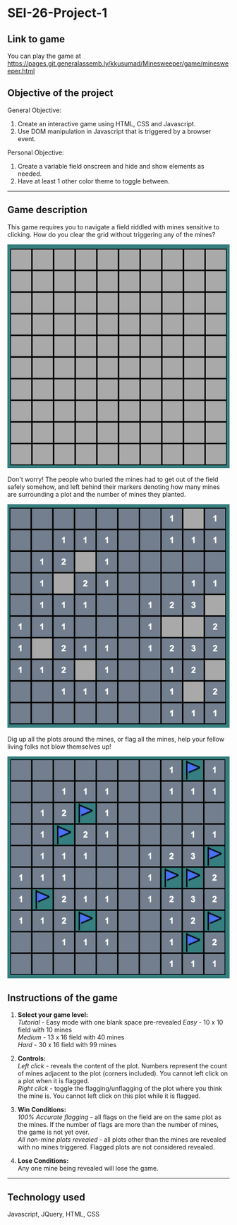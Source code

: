 # SEI-26-Project-1

## **Link to game**
You can play the game at https://pages.git.generalassemb.ly/kkusumad/Minesweeper/game/minesweeper.html
  

## **Objective of the project**
General Objective:
1. Create an interactive game using HTML, CSS and Javascript.
2. Use DOM manipulation in Javascript that is triggered by a browser event.

Personal Objective:  
1. Create a variable field onscreen and hide and show elements as needed.
2. Have at least 1 other color theme to toggle between.

----------------------------------------------------------------

## **Game description**
This game requires you to navigate a field riddled with mines sensitive to clicking. How do you clear the grid without triggering any of the mines?  

![Starting grid](images/grid.png)

Don't worry! The people who buried the mines had to get out of the field safely somehow, and left behind their markers denoting how many mines are surrounding a plot and the number of mines they planted.  

![Exposed clues](images/grid_with_clues.png)

Dig up all the plots around the mines, or flag all the mines, help your fellow living folks not blow themselves up!

![flagged mines](images/grid_with_flags.png)

## **Instructions of the game**
1. **Select your game level:**  
*Tutorial* - Easy mode with one blank space pre-revealed
*Easy* - 10 x 10 field with 10 mines  
*Medium* - 13 x 16 field with 40 mines  
*Hard* - 30 x 16 field with 99 mines  

1. **Controls:**  
*Left click* - reveals the content of the plot. Numbers represent the count of mines adjacent to the plot (corners included). You cannot left click on a plot when it is flagged.  
*Right click* - toggle the flagging/unflagging of the plot where you think the mine is. You cannot left click on this plot while it is flagged.  

3. **Win Conditions:**  
*100% Accurate flagging* - all flags on the field are on the same plot as the mines. If the number of flags are more than the number of mines, the game is not yet over.  
*All non-mine plots revealed* - all plots other than the mines are revealed  with no mines triggered. Flagged plots are not considered revealed.  

4. **Lose Conditions:**  
Any one mine being revealed will lose the game.

----------------------------------------------------------------
## **Technology used**
Javascript, JQuery, HTML, CSS
